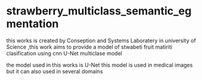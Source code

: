 # strawberry_multiclass_semantic_egmentation

this works is created by Conseption and Systems Laboratery in university of Science ,this work aims to provide a model of stwabeti fruit matiriti clasification using cnn U-Net multiclase model 

the model used in this works is U-Net this model is used in medical images but it can also used in several domains


